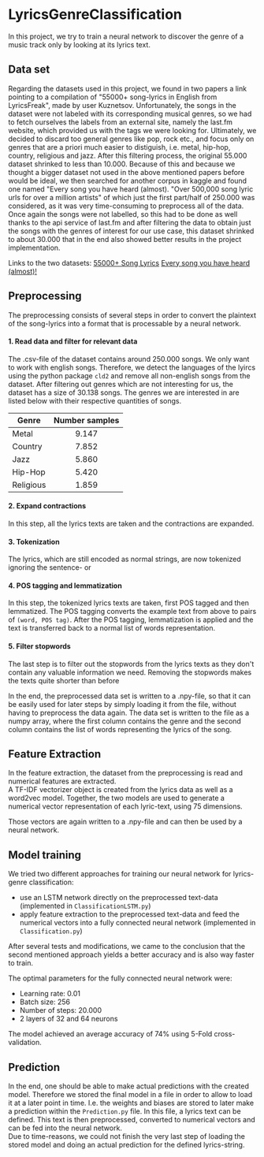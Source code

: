 # LyricsGenreClassification
In this project, we try to train a neural network to discover the genre of a music track only by looking 
at its lyrics text.

## Data set
Regarding the datasets used in this project, we found in two papers a link pointing to a compilation of 
"55000+ song-lyrics in English from LyricsFreak", made by user Kuznetsov. Unfortunately, the songs in the dataset were 
not labeled with its corresponding musical genres, so we had to fetch ourselves the labels from an external site, 
namely the last.fm website, which provided us with the tags we were looking for. 
Ultimately, we decided to discard too general genres like pop, rock etc., and focus only on genres that are a priori 
much easier to distiguish, i.e. metal, hip-hop, country, religious and jazz. After this filtering process, 
the original 55.000 dataset shrinked to less than 10.000. Because of this and because we thought a bigger dataset 
not used in the above mentioned papers before would be ideal, we then searched for another corpus in kaggle and 
found one named "Every song you have heard (almost). "Over 500,000 song lyric urls for over a million artists" of which 
just the first part/half of 250.000 was considered, as it was very time-consuming to preprocess all of the data. 
Once again the songs were not labelled, so this had to be done as well thanks to the api service of last.fm and after 
filtering the data to obtain just the songs with the genres of interest for our use case, this dataset shrinked to 
about 30.000 that in the end also showed better results in the project implementation.<br/>

Links to the two datasets:
<a href="https://www.kaggle.com/mousehead/songlyrics">55000+ Song Lyrics</a>
<a href="https://www.kaggle.com/artimous/every-song-you-have-heard-almost">Every song you have heard (almost)!</a>


## Preprocessing
The preprocessing consists of several steps in order to convert the plaintext of the song-lyrics into a format that 
is processable by a neural network.

#### 1. Read data and filter for relevant data
The .csv-file of the dataset contains around 250.000 songs. We only 
want to work with english songs. Therefore, we detect the languages of the lyircs using the python package `cld2` and 
remove all non-english songs from the dataset. After filtering out genres which are not interesting for us, 
the dataset has a size of 30.138 songs. The genres we are interested in are listed below with their respective 
quantities of songs.

| Genre             | Number samples |
| ----------------- | :------------: |
| Metal             | 9.147          |
| Country           | 7.852          |
| Jazz              | 5.860          |
| Hip-Hop           | 5.420          |
| Religious         | 1.859          |

#### 2. Expand contractions
In this step, all the lyrics texts are taken and the contractions are expanded.

#### 3. Tokenization
The lyrics, which are still encoded as normal strings, are now tokenized ignoring the sentence- or 

#### 4. POS tagging and lemmatization
In this step, the tokenized lyrics texts are taken, first POS tagged and then lemmatized. The POS tagging 
converts the example text from above to pairs of `(word, POS tag)`. After the POS tagging, lemmatization is applied and 
the text is transferred back to a normal list of words representation.

#### 5. Filter stopwords
The last step is to filter out the stopwords from the lyrics texts as they don't contain any valuable 
information we need. Removing the stopwords makes the texts quite shorter than before

In the end, the preprocessed data set is written to a .npy-file, so that it can be easily used for later steps 
by simply loading it from the file, without having to preprocess the data again. The data set is 
written to the file as a numpy array, where the first column contains the genre and the second column contains the 
list of words representing the lyrics of the song.

## Feature Extraction
In the feature extraction, the dataset from the preprocessing is read and numerical features are extracted.<br/>
A TF-IDF vectorizer object is created from the lyrics data as well as a word2vec model. Together, the two models are 
used to generate a numerical vector representation of each lyric-text, using 75 dimensions.

Those vectors are again written to a .npy-file and can then be used by a neural network.

## Model training
We tried two different approaches for training our neural network for lyrics-genre classification:
- use an LSTM network directly on the preprocessed text-data (implemented in `ClassificationLSTM.py`)
- apply feature extraction to the preprocessed text-data and feed the numerical vectors into a fully connected 
neural network (implemented in `Classification.py`)

After several tests and modifications, we came to the conclusion that the second mentioned approach yields a better 
accuracy and is also way faster to train.

The optimal parameters for the fully connected neural network were:
- Learning rate: 0.01
- Batch size: 256
- Number of steps: 20.000
- 2 layers of 32 and 64 neurons

The model achieved an average accuracy of 74% using 5-Fold cross-validation.

## Prediction
In the end, one should be able to make actual predictions with the created model. Therefore we stored the final model 
in a file in order to allow to load it at a later point in time. I.e. the weights and biases are stored to later make 
a prediction within the `Prediction.py` file. In this file, a lyrics text can be defined. This text is then 
preprocessed, converted to numerical vectors and can be fed into the neural network.<br/>
Due to time-reasons, we could not finish the very last step of loading the stored model and doing an actual prediction 
for the defined lyrics-string.